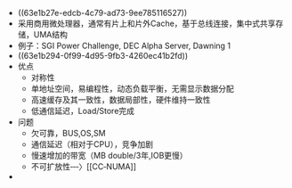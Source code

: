 - ((63e1b27e-edcb-4c79-ad73-9ee785116527))
- 采用商用微处理器，通常有片上和片外Cache，基于总线连接，集中式共享存储，UMA结构
- 例子：SGI Power Challenge, DEC Alpha Server, Dawning 1
- ((63e1b294-0f99-4d95-9fb3-4260ec41b2fd))
- 优点
	- 对称性
	- 单地址空间，易编程性，动态负载平衡，无需显示数据分配
	- 高速缓存及其一致性，数据局部性，硬件维持一致性
	- 低通信延迟，Load/Store完成
- 问题
	- 欠可靠，BUS,OS,SM
	- 通信延迟（相对于CPU），竞争加剧
	- 慢速增加的带宽（MB double/3年,IOB更慢）
	- 不可扩放性‐‐‐〉[[CC‐NUMA]]
-